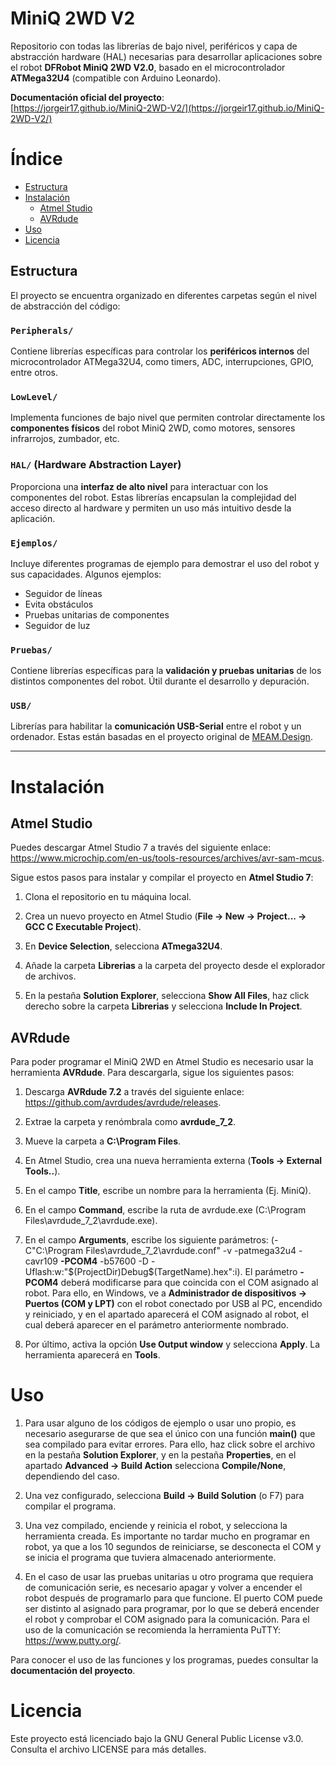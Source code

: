 # MiniQ 2WD V2

Repositorio con todas las librerías de bajo nivel, periféricos y capa de abstracción hardware (HAL) necesarias para desarrollar aplicaciones sobre el robot **DFRobot MiniQ 2WD V2.0**, basado en el microcontrolador **ATMega32U4** (compatible con Arduino Leonardo).

**Documentación oficial del proyecto**:  
[https://jorgeir17.github.io/MiniQ-2WD-V2/](https://jorgeir17.github.io/MiniQ-2WD-V2/)


# Índice
- [Estructura](#estructura)
- [Instalación](#instalación)
    - [Atmel Studio](#atmel-studio)
    - [AVRdude](#avrdude)
- [Uso](#uso)
- [Licencia](#licencia)


## Estructura

El proyecto se encuentra organizado en diferentes carpetas según el nivel de abstracción del código:

### `Peripherals/`
Contiene librerías específicas para controlar los **periféricos internos** del microcontrolador ATMega32U4, como timers, ADC, interrupciones, GPIO, entre otros.

### `LowLevel/`
Implementa funciones de bajo nivel que permiten controlar directamente los **componentes físicos** del robot MiniQ 2WD, como motores, sensores infrarrojos, zumbador, etc.

### `HAL/` (Hardware Abstraction Layer)
Proporciona una **interfaz de alto nivel** para interactuar con los componentes del robot. Estas librerías encapsulan la complejidad del acceso directo al hardware y permiten un uso más intuitivo desde la aplicación.

### `Ejemplos/`
Incluye diferentes programas de ejemplo para demostrar el uso del robot y sus capacidades. Algunos ejemplos:

- Seguidor de líneas
- Evita obstáculos
- Pruebas unitarias de componentes
- Seguidor de luz

### `Pruebas/`
Contiene librerías específicas para la **validación y pruebas unitarias** de los distintos componentes del robot. Útil durante el desarrollo y depuración.

### `USB/`
Librerías para habilitar la **comunicación USB-Serial** entre el robot y un ordenador. Estas están basadas en el proyecto original de [MEAM.Design](https://medesign.seas.upenn.edu/index.php/Guides/MaEvArM-usb).

---

# Instalación

## Atmel Studio

Puedes descargar Atmel Studio 7 a través del siguiente enlace: https://www.microchip.com/en-us/tools-resources/archives/avr-sam-mcus.

Sigue estos pasos para instalar y compilar el proyecto en **Atmel Studio 7**:

1. Clona el repositorio en tu máquina local.

2. Crea un nuevo proyecto en Atmel Studio (**File -> New -> Project... -> GCC C Executable Project**).

3. En **Device Selection**, selecciona **ATmega32U4**.

4. Añade la carpeta **Librerias** a la carpeta del proyecto desde el explorador de archivos.

5. En la pestaña **Solution Explorer**, selecciona **Show All Files**, haz click derecho sobre la carpeta **Librerias** y selecciona **Include In Project**.

## AVRdude

Para poder programar el MiniQ 2WD en Atmel Studio es necesario usar la herramienta **AVRdude**. Para descargarla, sigue los siguientes pasos:

1. Descarga **AVRdude 7.2** a través del siguiente enlace: https://github.com/avrdudes/avrdude/releases.

2. Extrae la carpeta y renómbrala como **avrdude_7_2**.

3. Mueve la carpeta a **C:\Program Files**.

4. En Atmel Studio, crea una nueva herramienta externa (**Tools -> External Tools..**).

5. En el campo **Title**, escribe un nombre para la herramienta (Ej. MiniQ).

6. En el campo **Command**, escribe la ruta de avrdude.exe (C:\Program Files\avrdude_7_2\avrdude.exe).

7. En el campo **Arguments**, escribe los siguiente parámetros: (-C"C:\Program Files\avrdude_7_2\avrdude.conf" -v -patmega32u4 -cavr109 **-PCOM4** -b57600 -D -Uflash:w:"$(ProjectDir)Debug\$(TargetName).hex":i). El parámetro **-PCOM4** deberá modificarse para que coincida con el COM asignado al robot. Para ello, en Windows, ve a **Administrador de dispositivos -> Puertos (COM y LPT)** con el robot conectado por USB al PC, encendido y reiniciado, y en el apartado aparecerá el COM asignado al robot, el cual deberá aparecer en el parámetro anteriormente nombrado.

8. Por último, activa la opción **Use Output window** y selecciona **Apply**. La herramienta aparecerá en **Tools**.

# Uso

1. Para usar alguno de los códigos de ejemplo o usar uno propio, es necesario asegurarse de que sea el único con una función **main()** que sea compilado para evitar errores.
Para ello, haz click sobre el archivo en la pestaña **Solution Explorer**, y en la pestaña **Properties**, en el apartado **Advanced -> Build Action** selecciona **Compile/None**,
dependiendo del caso.

2. Una vez configurado, selecciona **Build -> Build Solution** (o F7) para compilar el programa.

3. Una vez compilado, enciende y reinicia el robot, y selecciona la herramienta creada. Es importante no tardar mucho en programar en robot, ya que a los 10 segundos de reiniciarse, se desconecta el COM y se inicia el programa que tuviera almacenado anteriormente.

4. En el caso de usar las pruebas unitarias u otro programa que requiera de comunicación serie, es necesario apagar y volver a encender el robot después de programarlo para que funcione. El puerto COM puede ser distinto al asignado para programar, por lo que se deberá encender el robot y comprobar el COM asignado para la comunicación. Para el uso de la comunicación se recomienda la herramienta PuTTY: https://www.putty.org/.

Para conocer el uso de las funciones y los programas, puedes consultar la **documentación del proyecto**.

# Licencia

Este proyecto está licenciado bajo la GNU General Public License v3.0. Consulta el archivo LICENSE para más detalles.
